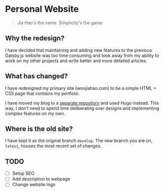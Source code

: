 # Personal Website

> Jia Hao's the name. Simplicity's the game.

## Why the redesign?

I have decided that maintaining and adding new features to the previous Gatsby.js website was too time consuming and
took away from my ability to work on my other projects and write better and more detailed articles.

## What has changed?

I have redesigned my primary site (woojiahao.com) to be a simple HTML + CSS page that contains my portfolio.

I have moved my blog to a [separate repository](https://github.com/woojiahao/blog) and used Hugo instead. This way, I
don't need to spend time deliberating over designs and implementing complex features on my own.

## Where is the old site?

I have kept it as the original branch `develop`. The new branch you are on, `latest`, houses the most recent set of
changes.

## TODO

- [ ] Setup SEO
- [ ] Add description to webpage
- [ ] Change website logo
